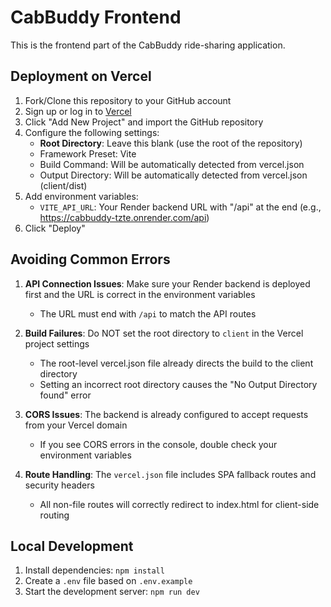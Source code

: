 # CabBuddy Frontend

This is the frontend part of the CabBuddy ride-sharing application.

## Deployment on Vercel

1. Fork/Clone this repository to your GitHub account
2. Sign up or log in to [Vercel](https://vercel.com)
3. Click "Add New Project" and import the GitHub repository
4. Configure the following settings:
   - **Root Directory**: Leave this blank (use the root of the repository)
   - Framework Preset: Vite
   - Build Command: Will be automatically detected from vercel.json
   - Output Directory: Will be automatically detected from vercel.json (client/dist)
5. Add environment variables:
   - `VITE_API_URL`: Your Render backend URL with "/api" at the end (e.g., https://cabbuddy-tzte.onrender.com/api)
6. Click "Deploy"

## Avoiding Common Errors

1. **API Connection Issues**: Make sure your Render backend is deployed first and the URL is correct in the environment variables
   - The URL must end with `/api` to match the API routes

2. **Build Failures**: Do NOT set the root directory to `client` in the Vercel project settings
   - The root-level vercel.json file already directs the build to the client directory
   - Setting an incorrect root directory causes the "No Output Directory found" error

3. **CORS Issues**: The backend is already configured to accept requests from your Vercel domain
   - If you see CORS errors in the console, double check your environment variables

4. **Route Handling**: The `vercel.json` file includes SPA fallback routes and security headers
   - All non-file routes will correctly redirect to index.html for client-side routing

## Local Development

1. Install dependencies: `npm install`
2. Create a `.env` file based on `.env.example`
3. Start the development server: `npm run dev`
